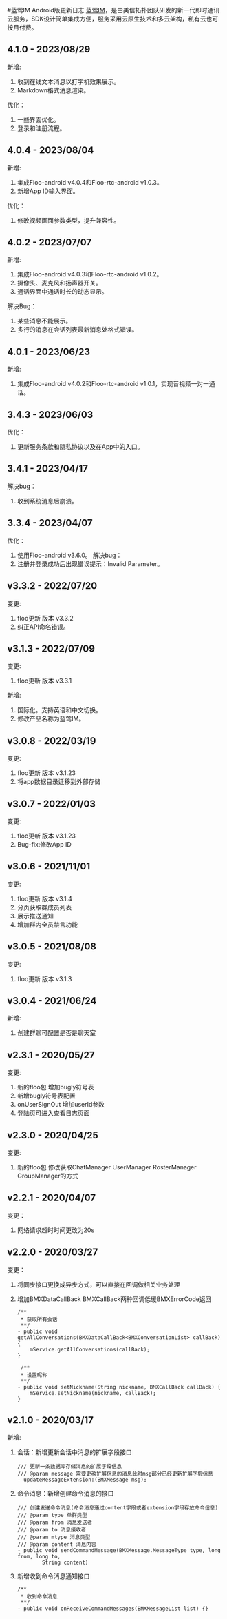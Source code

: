 #蓝莺IM Android版更新日志
[蓝莺IM](https://www.lanyingim.com/)，是由美信拓扑团队研发的新一代即时通讯云服务，SDK设计简单集成方便，服务采用云原生技术和多云架构，私有云也可按月付费。

## 4.1.0 - 2023/08/29
新增:
1. 收到在线文本消息以打字机效果展示。
2. Markdown格式消息渲染。

优化：
1. 一些界面优化。
2. 登录和注册流程。


## 4.0.4 - 2023/08/04
新增:
1. 集成Floo-android v4.0.4和Floo-rtc-android v1.0.3。
2. 新增App ID输入界面。

优化：
1. 修改视频画面参数类型，提升兼容性。

## 4.0.2 - 2023/07/07
新增:
1. 集成Floo-android v4.0.3和Floo-rtc-android v1.0.2。
2. 摄像头、麦克风和扬声器开关。
3. 通话界面中通话时长的动态显示。

解决Bug：
1. 某些消息不能展示。
2. 多行的消息在会话列表最新消息处格式错误。

## 4.0.1 - 2023/06/23
新增:
1. 集成Floo-android v4.0.2和Floo-rtc-android v1.0.1，实现音视频一对一通话。

## 3.4.3 - 2023/06/03
优化：
1. 更新服务条款和隐私协议以及在App中的入口。

## 3.4.1 - 2023/04/17
解决bug：
1. 收到系统消息后崩溃。

## 3.3.4 - 2023/04/07
优化：
1. 使用Floo-android v3.6.0。
解决bug：
1. 注册并登录成功后出现错误提示：Invalid Parameter。

## v3.3.2 - 2022/07/20

变更:
1. floo更新  版本 v3.3.2
2. 纠正API命名错误。

## v3.1.3 - 2022/07/09

变更:
1. floo更新  版本 v3.3.1

新增:
1. 国际化。支持英语和中文切换。
2. 修改产品名称为蓝莺IM。

## v3.0.8 - 2022/03/19

变更:
1. floo更新  版本 v3.1.23
2. 将app数据目录迁移到外部存储

## v3.0.7 - 2022/01/03

变更:
1. floo更新  版本 v3.1.23
2. Bug-fix:修改App ID

## v3.0.6 - 2021/11/01

变更:
1. floo更新  版本 v3.1.4
2. 分页获取群成员列表
3. 展示推送通知
4. 增加群内全员禁言功能

## v3.0.5 - 2021/08/08

变更:
1. floo更新  版本 v3.1.3

## v3.0.4 - 2021/06/24

新增:
1.  创建群聊可配置是否是聊天室

## v2.3.1 - 2020/05/27

变更:
1. 新的floo包 增加bugly符号表
2. 新增bugly符号表配置
3. onUserSignOut 增加userId参数
4. 登陆页可进入查看日志页面

## v2.3.0 - 2020/04/25

变更:
1. 新的floo包
   修改获取ChatManager UserManager RosterManager GroupManager的方式
   
## v2.2.1 - 2020/04/07

变更：
1. 网络请求超时时间更改为20s  

## v2.2.0 - 2020/03/27

变更：
1. 将同步接口更换成异步方式，可以直接在回调做相关业务处理
2. 增加BMXDataCallBack<T> BMXCallBack两种回调低缓BMXErrorCode返回
    
    ```
    /**
     * 获取所有会话
     **/
    - public void getAllConversations(BMXDataCallBack<BMXConversationList> callBack) {
        mService.getAllConversations(callBack);
    }
	```
	
	```
	 /**
     * 设置昵称
     **/
    - public void setNickname(String nickname, BMXCallBack callBack) {
        mService.setNickname(nickname, callBack);
    }

	```


## v2.1.0 - 2020/03/17

新增:
1. 会话：新增更新会话中消息的扩展字段接口

	```
	/// 更新一条数据库存储消息的扩展字段信息
	/// @param message 需要更改扩展信息的消息此时msg部分已经更新扩展字椴信息
	- updateMessageExtension:(BMXMessage msg);
	```

2. 命令消息：新增创建命令消息的接口
	
	```
	/// 创建发送命令消息(命令消息通过content字段或者extension字段存放命令信息)
	/// @param type 单群类型
	/// @param from 消息发送者
	/// @param to 消息接收者
	/// @param mtype 消息类型
	/// @param content 消息内容
	- public void sendCommandMessage(BMXMessage.MessageType type, long from, long to,
            String content)
	```

3.  新增收到命令消息通知接口

	```
	/**
	 * 收到命令消息
	 **/
	- public void onReceiveCommandMessages(BMXMessageList list) {}
	```
 



